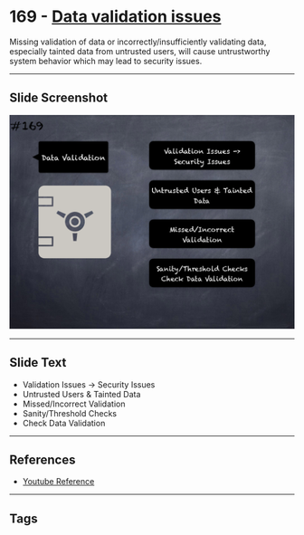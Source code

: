 # 169 - [Data validation issues](Data%20validation%20issues.md)
Missing validation of data or incorrectly/insufficiently validating data, especially tainted data from untrusted users, will cause untrustworthy system behavior which may lead to security issues.
___
## Slide Screenshot
![0169.png](../../images/5.%20Pitfalls%20and%20Best%20Practices%20201/169.png)
___
## Slide Text
- Validation Issues -> Security Issues
- Untrusted Users & Tainted Data
- Missed/Incorrect Validation
- Sanity/Threshold Checks
- Check Data Validation
___
## References
- [Youtube Reference](https://youtu.be/IVbEIbIpWUY?t=535)
___
## Tags